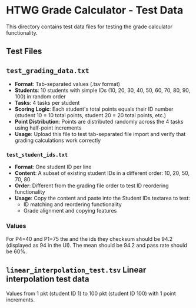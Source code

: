 # HTWG Grade Calculator - Test Data

This directory contains test data files for testing the grade calculator functionality.

## Test Files

## `test_grading_data.txt`
- **Format**: Tab-separated values (.tsv format)
- **Students**: 10 students with simple IDs (10, 20, 30, 40, 50, 60, 70, 80, 90, 100) in random order
- **Tasks**: 4 tasks per student
- **Scoring Logic**: Each student's total points equals their ID number (student 10 = 10 total points, student 20 = 20 total points, etc.)
- **Point Distribution**: Points are distributed randomly across the 4 tasks using half-point increments
- **Usage**: Upload this file to test tab-separated file import and verify that grading calculations work correctly

### `test_student_ids.txt`
- **Format**: One student ID per line
- **Content**: A subset of existing student IDs in a different order: 10, 20, 50, 70, 80
- **Order**: Different from the grading file order to test ID reordering functionality
- **Usage**: Copy the content and paste into the Student IDs textarea to test:
  - ID matching and reordering functionality
  - Grade alignment and copying features

### Values
For P4=40 and P1=75 the and the ids they checksum should be 94.2 (displayed as 94 in the UI). The mean should be 94.2 and pass rate should be 60%.


## `linear_interpolation_test.tsv` Linear interpolation test data
Values from 1 pkt (student ID 1) to 100 pkt (student ID 100) with 1 point increments.